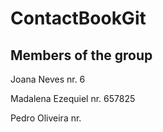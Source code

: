 # ContactBookGit
## Members of the group

Joana Neves        nr. 6

Madalena Ezequiel  nr. 657825

Pedro Oliveira     nr. 
